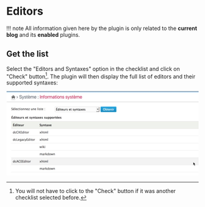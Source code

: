 Editors
==============

!!! note
	All information given here by the plugin is only related to the **current blog** and its **enabled** plugins.


Get the list
------------

Select the "Editors and Syntaxes" option in the checklist and click on "Check" button[^1]. The plugin will then display the full list of editors and their supported syntaxes:

![Editors and syntaxes](../img/sysinfo-editors-syntaxes.jpg)

[^1]: You will not have to click to the "Check" button if it was another checklist selected before.
